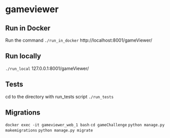 # gameviewer

## Run in Docker
Run the command
`./run_in_docker`
http://localhost:8001/gameViewer/

## Run locally
`./run_local`
127.0.0.1:8001/gameViewer/

## Tests
cd to the directory with run_tests script
`./run_tests`

## Migrations
`docker exec -it gameviewer_web_1 bash`
`cd gameChallenge`
`python manage.py makemigrations`
`python manage.py migrate`